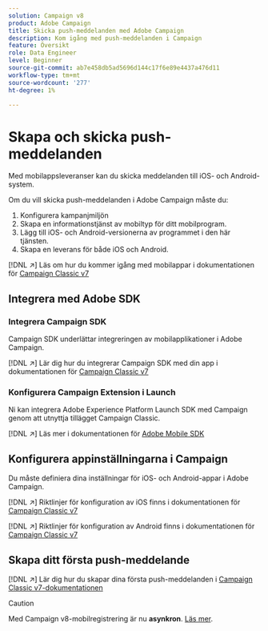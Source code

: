 ```yaml
---
solution: Campaign v8
product: Adobe Campaign
title: Skicka push-meddelanden med Adobe Campaign
description: Kom igång med push-meddelanden i Campaign
feature: Översikt
role: Data Engineer
level: Beginner
source-git-commit: ab7e458db5ad5696d144c17f6e89e4437a476d11
workflow-type: tm+mt
source-wordcount: '277'
ht-degree: 1%

---
```


# Skapa och skicka push-meddelanden

Med mobilappsleveranser kan du skicka meddelanden till iOS- och Android-system.

Om du vill skicka push-meddelanden i Adobe Campaign måste du:

1. Konfigurera kampanjmiljön
1. Skapa en informationstjänst av mobiltyp för ditt mobilprogram.
1. Lägg till iOS- och Android-versionerna av programmet i den här tjänsten.
1. Skapa en leverans för både iOS och Android.

[!DNL :arrow_upper_right:] Läs om hur du kommer igång med mobilappar i dokumentationen för  [Campaign Classic v7](https://experienceleague.adobe.com/docs/campaign-classic/using/sending-messages/sending-push-notifications/about-mobile-app-channel.html)

## Integrera med Adobe SDK

### Integrera Campaign SDK

Campaign SDK underlättar integreringen av mobilapplikationer i Adobe Campaign.

[!DNL :arrow_upper_right:] Lär dig hur du integrerar Campaign SDK med din app i dokumentationen för  [Campaign Classic v7](https://experienceleague.adobe.com/docs/campaign-classic/using/sending-messages/sending-push-notifications/integrating-campaign-sdk-into-the-mobile-application.html?lang=en#loading-campaign-sdk)

### Konfigurera Campaign Extension i Launch

Ni kan integrera Adobe Experience Platform Launch SDK med Campaign genom att utnyttja tillägget Campaign Classic.

[!DNL :arrow_upper_right:] Läs mer i dokumentationen för  [Adobe Mobile SDK](https://aep-sdks.gitbook.io/docs/using-mobile-extensions/adobe-campaignclassic)

## Konfigurera appinställningarna i Campaign

Du måste definiera dina inställningar för iOS- och Android-appar i Adobe Campaign.

[!DNL :arrow_upper_right:] Riktlinjer för konfiguration av iOS finns i dokumentationen för  [Campaign Classic v7](https://experienceleague.adobe.com/docs/campaign-classic/using/sending-messages/sending-push-notifications/configure-the-mobile-app/configuring-the-mobile-application.html?lang=en#sending-messages)

[!DNL :arrow_upper_right:] Riktlinjer för konfiguration av Android finns i dokumentationen för  [Campaign Classic v7](https://experienceleague.adobe.com/docs/campaign-classic/using/sending-messages/sending-push-notifications/configure-the-mobile-app/configuring-the-mobile-application-android.html?lang=en#sending-messages)

## Skapa ditt första push-meddelande

[!DNL :arrow_upper_right:] Lär dig hur du skapar dina första push-meddelanden i  [Campaign Classic v7-dokumentationen](https://experienceleague.adobe.com/docs/campaign-classic/using/sending-messages/sending-push-notifications/creating-notifications.html?lang=en#sending-notifications-on-ios)


>[!CAUTION]
>
>Med Campaign v8-mobilregistrering är nu **asynkron**. [Läs mer](../dev/staging.md).
